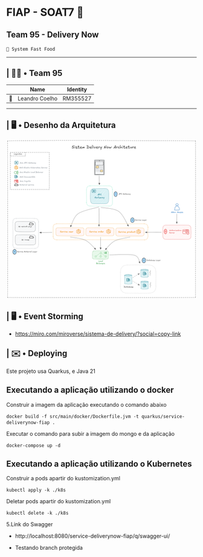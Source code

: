 # FIAP - SOAT7 🚀
## Team 95 - Delivery Now
```
🍔 System Fast Food 
```
---
## | 👊🏽 • Team 95
| |Name|Identity|
|-|-|-|
| 🐰 | Leandro Coelho | RM355527 |
---
## | 🖥️ • Desenho da Arquitetura

![System design](img/diagrama-arquitetura.png)


## | 🖥️ • Event Storming
- https://miro.com/miroverse/sistema-de-delivery/?social=copy-link

## | ✉️ • Deploying

Este projeto usa Quarkus, e Java 21

## Executando a aplicação utilizando o docker
Construir a imagem da aplicação executando o comando abaixo

```shell script
docker build -f src/main/docker/Dockerfile.jvm -t quarkus/service-deliverynow-fiap .

```
Executar o comando para subir a imagem do mongo e da aplicação

```shell script
docker-compose up -d
```
## Executando a aplicação utilizando o Kubernetes

Construir a pods apartir do kustomization.yml

```shell script
kubectl apply -k ./k8s 
```

Deletar pods apartir do kustomization.yml

```shell script
kubectl delete -k ./k8s 
```

5.Link do Swagger
- http://localhost:8080/service-deliverynow-fiap/q/swagger-ui/

- Testando branch protegida
